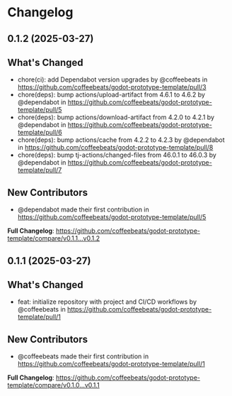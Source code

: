 # Changelog

## 0.1.2 (2025-03-27)

## What's Changed
* chore(ci): add Dependabot version upgrades by @coffeebeats in https://github.com/coffeebeats/godot-prototype-template/pull/3
* chore(deps): bump actions/upload-artifact from 4.6.1 to 4.6.2 by @dependabot in https://github.com/coffeebeats/godot-prototype-template/pull/5
* chore(deps): bump actions/download-artifact from 4.2.0 to 4.2.1 by @dependabot in https://github.com/coffeebeats/godot-prototype-template/pull/6
* chore(deps): bump actions/cache from 4.2.2 to 4.2.3 by @dependabot in https://github.com/coffeebeats/godot-prototype-template/pull/8
* chore(deps): bump tj-actions/changed-files from 46.0.1 to 46.0.3 by @dependabot in https://github.com/coffeebeats/godot-prototype-template/pull/7

## New Contributors
* @dependabot made their first contribution in https://github.com/coffeebeats/godot-prototype-template/pull/5

**Full Changelog**: https://github.com/coffeebeats/godot-prototype-template/compare/v0.1.1...v0.1.2

## 0.1.1 (2025-03-27)

## What's Changed
* feat: initialize repository with project and CI/CD workflows by @coffeebeats in https://github.com/coffeebeats/godot-prototype-template/pull/1

## New Contributors
* @coffeebeats made their first contribution in https://github.com/coffeebeats/godot-prototype-template/pull/1

**Full Changelog**: https://github.com/coffeebeats/godot-prototype-template/compare/v0.1.0...v0.1.1
